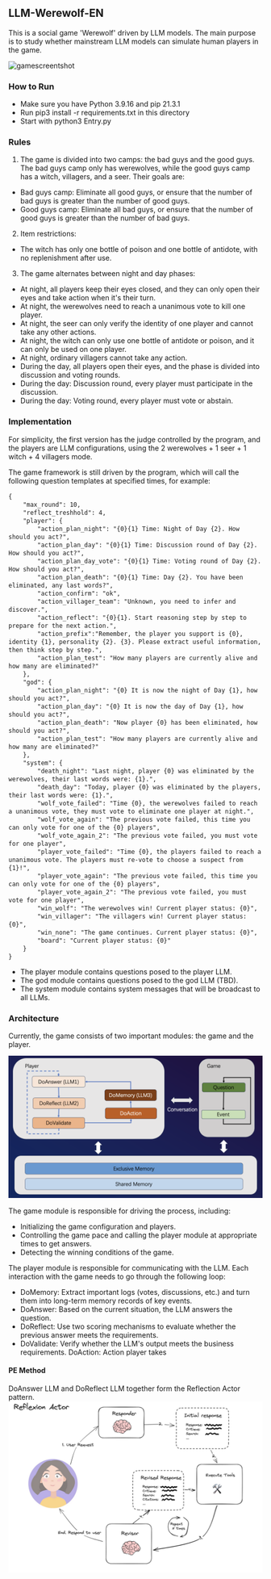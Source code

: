 ## LLM-Werewolf-EN

This is a social game 'Werewolf' driven by LLM models. The main purpose is to study whether mainstream LLM models can simulate human players in the game.

![gamescreentshot](./statics/gamescreentshot.png)

### How to Run

+ Make sure you have Python 3.9.16 and pip 21.3.1
+ Run pip3 install -r requirements.txt in this directory
+ Start with python3 Entry.py

### Rules 

1. The game is divided into two camps: the bad guys and the good guys. The bad guys camp only has werewolves, while the good guys camp has a witch, villagers, and a seer. Their goals are:
- Bad guys camp: Eliminate all good guys, or ensure that the number of bad guys is greater than the number of good guys.
- Good guys camp: Eliminate all bad guys, or ensure that the number of good guys is greater than the number of bad guys.

2. Item restrictions:
- The witch has only one bottle of poison and one bottle of antidote, with no replenishment after use.

3. The game alternates between night and day phases:
- At night, all players keep their eyes closed, and they can only open their eyes and take action when it's their turn.
- At night, the werewolves need to reach a unanimous vote to kill one player.
- At night, the seer can only verify the identity of one player and cannot take any other actions.
- At night, the witch can only use one bottle of antidote or poison, and it can only be used on one player.
- At night, ordinary villagers cannot take any action.
- During the day, all players open their eyes, and the phase is divided into discussion and voting rounds.
- During the day: Discussion round, every player must participate in the discussion.
- During the day: Voting round, every player must vote or abstain.


### Implementation

For simplicity, the first version has the judge controlled by the program, and the players are LLM configurations, using the 2 werewolves + 1 seer + 1 witch + 4 villagers mode.

The game framework is still driven by the program, which will call the following question templates at specified times, for example:

~~~
{
    "max_round": 10,
    "reflect_treshhold": 4,
    "player": {
        "action_plan_night": "{0}{1} Time: Night of Day {2}. How should you act?",
        "action_plan_day": "{0}{1} Time: Discussion round of Day {2}. How should you act?",
        "action_plan_day_vote": "{0}{1} Time: Voting round of Day {2}. How should you act?",
        "action_plan_death": "{0}{1} Time: Day {2}. You have been eliminated, any last words?",
        "action_confirm": "ok",
        "action_villager_team": "Unknown, you need to infer and discover.",
        "action_reflect": "{0}{1}. Start reasoning step by step to prepare for the next action.",
        "action_prefix":"Remember, the player you support is {0}, identity {1}, personality {2}. {3}. Please extract useful information, then think step by step.",
        "action_plan_test": "How many players are currently alive and how many are eliminated?"
    },
    "god": {
        "action_plan_night": "{0} It is now the night of Day {1}, how should you act?",
        "action_plan_day": "{0} It is now the day of Day {1}, how should you act?",
        "action_plan_death": "Now player {0} has been eliminated, how should you act?",
        "action_plan_test": "How many players are currently alive and how many are eliminated?"
    },
    "system": {
        "death_night": "Last night, player {0} was eliminated by the werewolves, their last words were: {1}.",
        "death_day": "Today, player {0} was eliminated by the players, their last words were: {1}.",
        "wolf_vote_failed": "Time {0}, the werewolves failed to reach a unanimous vote, they must vote to eliminate one player at night.",
        "wolf_vote_again": "The previous vote failed, this time you can only vote for one of the {0} players",
        "wolf_vote_again_2": "The previous vote failed, you must vote for one player",
        "player_vote_failed": "Time {0}, the players failed to reach a unanimous vote. The players must re-vote to choose a suspect from {1}!",
        "player_vote_again": "The previous vote failed, this time you can only vote for one of the {0} players",
        "player_vote_again_2": "The previous vote failed, you must vote for one player",
        "win_wolf": "The werewolves win! Current player status: {0}",
        "win_villager": "The villagers win! Current player status: {0}",
        "win_none": "The game continues. Current player status: {0}",
        "board": "Current player status: {0}"
    }
}

~~~

+ The player module contains questions posed to the player LLM.
+ The god module contains questions posed to the god LLM (TBD).
+ The system module contains system messages that will be broadcast to all LLMs.

### Architecture

Currently, the game consists of two important modules: the game and the player.

![transition-chart](./statics/transition-diagram.png)

The game module is responsible for driving the process, including:

+ Initializing the game configuration and players.
+ Controlling the game pace and calling the player module at appropriate times to get answers.
+ Detecting the winning conditions of the game.

The player module is responsible for communicating with the LLM. Each interaction with the game needs to go through the following loop:

+ DoMemory: Extract important logs (votes, discussions, etc.) and turn them into long-term memory records of key events.
+ DoAnswer: Based on the current situation, the LLM answers the question.
+ DoReflect: Use two scoring mechanisms to evaluate whether the previous answer meets the requirements.
+ DoValidate: Verify whether the LLM's output meets the business requirements.
DoAction: Action player takes

#### PE Method
DoAnswer LLM and DoReflect LLM together form the Reflection Actor pattern.
![reflect-actor](./statics/reflect-actor.png)



